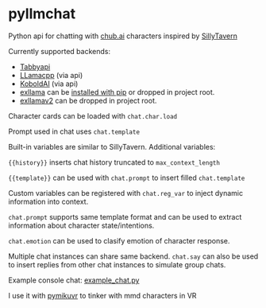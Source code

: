 # pyllmchat

Python api for chatting with [chub.ai](https://www.chub.ai/) characters inspired by [SillyTavern](https://github.com/SillyTavern/SillyTavern) 

Currently supported backends:
- [Tabbyapi](https://github.com/theroyallab/tabbyAPI)
- [LLamacpp](https://github.com/ggerganov/llama.cpp) (via api)
- [KoboldAI](https://github.com/LostRuins/koboldcpp) (via api)
- [exllama](https://github.com/turboderp/exllama) can be [installed with pip](https://github.com/jllllll/exllama) or dropped in project root.
- [exllamav2](https://github.com/turboderp/exllamav2) can be dropped in project root.

Character cards can be loaded with <code>chat.char.load</code>

Prompt used in chat uses <code>chat.template</code>

Built-in variables are similar to SillyTavern. Additional variables:

<code>{{history}}</code> inserts chat history truncated to <code>max_context_length</code>

<code>{{template}}</code> can be used with <code>chat.prompt</code> to insert filled <code>chat.template</code>

Custom variables can be registered with <code>chat.reg_var</code> to inject dynamic information into context.

<code>chat.prompt</code> supports same template format and can be used to extract information about character state/intentions.

<code>chat.emotion</code> can be used to clasify emotion of character response.

Multiple chat instances can share same backend. <code>chat.say</code> can also be used to insert replies from other chat instances to simulate group chats.

Example console chat: [example_chat.py](https://github.com/beep39/pyllmchat/blob/main/example_chat.py)

I use it with [pymikuvr](https://github.com/beep39/pymikuvr) to tinker with mmd characters in VR
